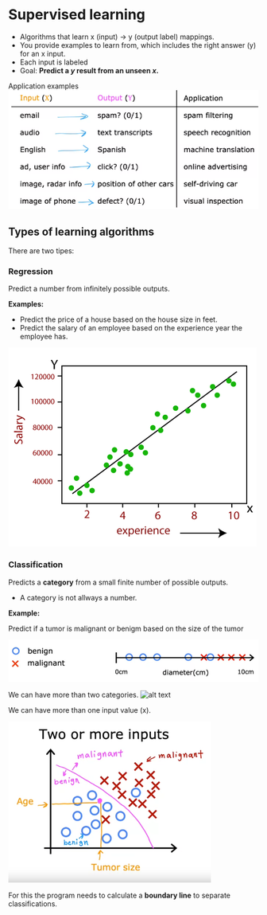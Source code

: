 # Supervised learning

- Algorithms that learn x (input) -> y (output label) mappings.
- You provide examples to learn from, which includes the right answer (y) for an x input.
- Each input is labeled
- Goal: **Predict a *y* result from an unseen *x*.**



Application examples
![alt text](/resources/images/machine_learning_application.png)

## Types of learning algorithms

There are two tipes:
### Regression
Predict a number from infinitely possible outputs.

**Examples:** 
- Predict the price of a house based on the house size in feet. 
- Predict the salary of an employee based on the experience year the employee has.

![alt text](/resources/images/regression.png)

### Classification

Predicts a **category** from a small finite number of possible outputs. 

- A category is not allways a number.

**Example:**

Predict if a tumor is malignant or benigm based on the size of the tumor

![alt text](/resources/images/one_x_classification.png)

We can have more than two categories.
![alt text](image.png)


We can have more than one input value (x). 

![alt text](/resources/images/classification.png)

For this the program needs to calculate a **boundary line** to separate classifications. 